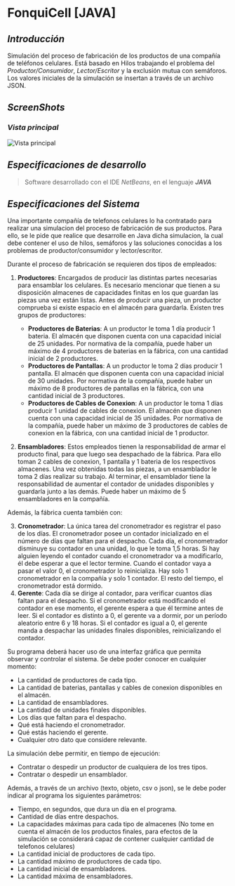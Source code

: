 ﻿# FonquiCell [JAVA]

## ***Introducción***
Simulación del proceso de fabricación de los productos de una compañía de teléfonos celulares. Está basado en Hilos trabajando el problema del *Productor/Consumidor*, *Lector/Escritor* y la exclusión mutua con semáforos. Los valores iniciales de la simulación se insertan a través de un archivo JSON.


## ***ScreenShots***

### *Vista principal*
![Vista principal](https://i.ibb.co/ry0B7Dr/Fonquincell1.png)


## ***Especificaciones de desarrollo***
> Software desarrollado con el IDE *NetBeans*, en el lenguaje ***JAVA***


## ***Especificaciones del Sistema***
Una importante compañía de telefonos celulares lo ha contratado para realizar una
simulacion del proceso de fabricación de sus productos. Para ello, se le pide que realice
que desarrolle en Java dicha simulacion, la cual debe contener el uso de hilos, semáforos
y las soluciones conocidas a los problemas de productor/consumidor y lector/escritor.

Durante el proceso de fabricación se requieren dos tipos de empleados:

1. **Productores**: Encargados de producir las distintas partes necesarias para
ensamblar los celulares. Es necesario mencionar que tienen a su disposición
almacenes de capacidades finitas en los que guardan las piezas una vez están
listas. Antes de producir una pieza, un productor comprueba si existe espacio en el
almacén para guardarla. Existen tres grupos de productores:
    * **Productores de Baterias**: A un productor le toma 1 día producir 1 bateria.
El almacén que disponen cuenta con una capacidad inicial de 25 unidades.
Por normativa de la compañía, puede haber un máximo de 4 productores
de baterias en la fábrica, con una cantidad inicial de 2 productores.
    * **Productores de Pantallas**: A un productor le toma 2 días producir 1
pantalla. El almacén que disponen cuenta con una capacidad inicial de 30
unidades. Por normativa de la compañía, puede haber un máximo de 8
productores de pantallas en la fábrica, con una cantidad inicial de 3
productores.
    * **Productores de Cables de Conexion**: A un productor le toma 1 días
producir 1 unidad de cables de conexion. El almacén que disponen cuenta
con una capacidad inicial de 35 unidades. Por normativa de la compañía,
puede haber un máximo de 3 productores de cables de conexion en la
fábrica, con una cantidad inicial de 1 productor.

2. **Ensambladores**: Estos empleados tienen la responsabilidad de armar el producto
final, para que luego sea despachado de la fábrica. Para ello toman 2 cables de
conexion, 1 pantalla y 1 bateria de los respectivos almacenes. Una vez obtenidas
todas las piezas, a un ensamblador le toma 2 días realizar su trabajo. Al terminar,
el ensamblador tiene la responsabilidad de aumentar el contador de unidades
disponibles y guardarla junto a las demás. Puede haber un máximo de 5
ensambladores en la compañía.

Además, la fábrica cuenta también con:

3. **Cronometrador**: La única tarea del cronometrador es registrar el paso de los días.
El cronometrador posee un contador inicializado en el número de días que faltan
para el despacho. Cada día, el cronometrador disminuye su contador en una
unidad, lo que le toma 1,5 horas. Si hay alguien leyendo el contador cuando el
cronometrador va a modificarlo, él debe esperar a que el lector termine. Cuando el
contador vaya a pasar el valor 0, el cronometrador lo reinicializa. Hay solo 1
cronometrador en la compañía y solo 1 contador. El resto del tiempo, el
cronometrador está dormido.
4. **Gerente**: Cada día se dirige al contador, para verificar cuantos días faltan para el
despacho. Si el cronometrador está modificando el contador en ese momento, el
gerente espera a que él termine antes de leer. Si el contador es distinto a 0, el
gerente va a dormir, por un período aleatorio entre 6 y 18 horas. Si el contador es
igual a 0, el gerente manda a despachar las unidades finales disponibles,
reinicializando el contador.

Su programa deberá hacer uso de una interfaz gráfica que permita observar y
controlar el sistema. Se debe poder conocer en cualquier momento:

* La cantidad de productores de cada tipo.
* La cantidad de baterias, pantallas y cables de conexion disponibles en el
almacén.
* La cantidad de ensambladores.
* La cantidad de unidades finales disponibles.
* Los días que faltan para el despacho.
* Qué está haciendo el cronometrador.
* Qué estás haciendo el gerente.
* Cualquier otro dato que considere relevante.

La simulación debe permitir, en tiempo de ejecución:
* Contratar o despedir un productor de cualquiera de los tres tipos.
* Contratar o despedir un ensamblador.

Además, a través de un archivo (texto, objeto, csv o json), se le debe poder indicar al
programa los siguientes parámetros:
* Tiempo, en segundos, que dura un día en el programa.
* Cantidad de días entre despachos.
* La capacidades máximas para cada tipo de almacenes (No tome en cuenta el
almacén de los productos finales, para efectos de la simulación se considerará
capaz de contener cualquier cantidad de telefonos celulares)
* La cantidad inicial de productores de cada tipo.
* La cantidad máximo de productores de cada tipo.
* La cantidad inicial de ensambladores.
* La cantidad máxima de ensambladores.